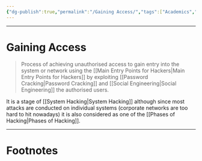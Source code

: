 ```yaml
---
{"dg-publish":true,"permalink":"/Gaining Access/","tags":["Academics","CyberSec","EthHack"]}
---
```



---
# Gaining Access
> Process of achieving unauthorised access to gain entry into the system or network using the [[Main Entry Points for Hackers\|Main Entry Points for Hackers]] by exploiting [[Password Cracking\|Password Cracking]] and [[Social Engineering\|Social Engineering]] the authorised users.

It is a stage of [[System Hacking\|System Hacking]] although since most attacks are conducted on individual systems (corporate networks are too hard to hit nowadays) it is also considered as one of the [[Phases of Hacking\|Phases of Hacking]]. 


---
# Footnotes